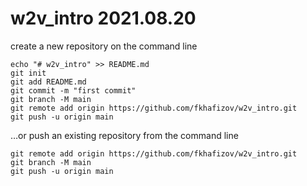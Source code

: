 # w2v_intro  2021.08.20

create a new repository on the command line

    echo "# w2v_intro" >> README.md
    git init
    git add README.md
    git commit -m "first commit"
    git branch -M main
    git remote add origin https://github.com/fkhafizov/w2v_intro.git
    git push -u origin main

…or push an existing repository from the command line

    git remote add origin https://github.com/fkhafizov/w2v_intro.git
    git branch -M main
    git push -u origin main
